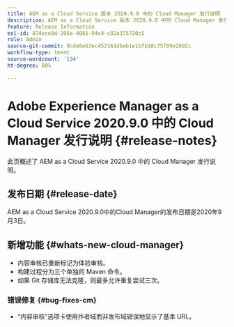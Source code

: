 ```yaml
---
title: AEM as a Cloud Service 版本 2020.9.0 中的 Cloud Manager 发行说明
description: AEM as a Cloud Service 版本 2020.9.0 中的 Cloud Manager 发行说明
feature: Release Information
exl-id: 874ece8d-206a-4081-94c4-c82a375720c5
role: Admin
source-git-commit: 9cde6e63ec452161dbeb1e1bfb10c75f89e2692c
workflow-type: tm+mt
source-wordcount: '134'
ht-degree: 88%

---
```


# Adobe Experience Manager as a Cloud Service 2020.9.0 中的 Cloud Manager 发行说明 {#release-notes}

此页概述了 AEM as a Cloud Service 2020.9.0 中的 Cloud Manager 发行说明。

## 发布日期 {#release-date}

AEM as a Cloud Service 2020.9.0中的Cloud Manager的发布日期是2020年9月3日。

## 新增功能 {#whats-new-cloud-manager}

* 内容审核已重新标记为体验审核。
* 构建过程分为三个单独的 Maven 命令。
* 如果 Git 存储库无法克隆，则最多允许重复尝试三次。

### 错误修复 {#bug-fixes-cm}

* “内容审核”选项卡使用作者域而非发布域错误地显示了基本 URL。
